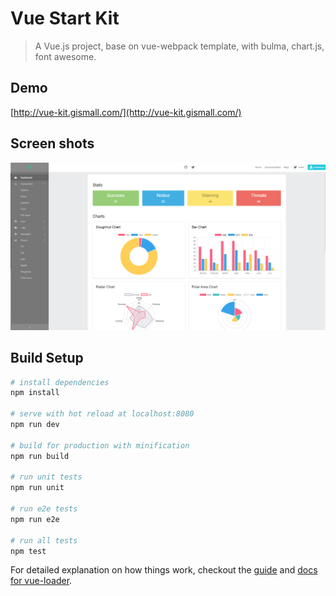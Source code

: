 # Vue Start Kit

> A Vue.js project, base on vue-webpack template, with bulma, chart.js, font awesome.

## Demo

[http://vue-kit.gismall.com/](http://vue-kit.gismall.com/)

## Screen shots

![](src/assets/img/screen-dashboard.png)

## Build Setup

``` bash
# install dependencies
npm install

# serve with hot reload at localhost:8080
npm run dev

# build for production with minification
npm run build

# run unit tests
npm run unit

# run e2e tests
npm run e2e

# run all tests
npm test
```

For detailed explanation on how things work, checkout the [guide](http://vuejs-templates.github.io/webpack/) and [docs for vue-loader](http://vuejs.github.io/vue-loader).
